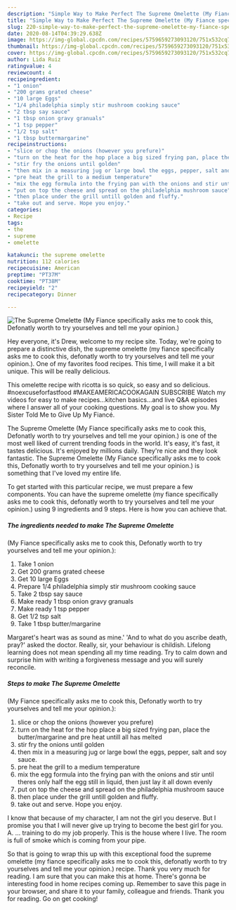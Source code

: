 ```yaml
---
description: "Simple Way to Make Perfect The Supreme Omelette (My Fiance specifically asks me to cook this, Defonatly worth to try yourselves and tell me your opinion.)"
title: "Simple Way to Make Perfect The Supreme Omelette (My Fiance specifically asks me to cook this, Defonatly worth to try yourselves and tell me your opinion.)"
slug: 220-simple-way-to-make-perfect-the-supreme-omelette-my-fiance-specifically-asks-me-to-cook-this-defonatly-worth-to-try-yourselves-and-tell-me-your-opinion
date: 2020-08-14T04:39:29.638Z
image: https://img-global.cpcdn.com/recipes/5759659273093120/751x532cq70/the-supreme-omelette-my-fiance-specifically-asks-me-to-cook-this-defonatly-worth-to-try-yourselves-recipe-main-photo.jpg
thumbnail: https://img-global.cpcdn.com/recipes/5759659273093120/751x532cq70/the-supreme-omelette-my-fiance-specifically-asks-me-to-cook-this-defonatly-worth-to-try-yourselves-recipe-main-photo.jpg
cover: https://img-global.cpcdn.com/recipes/5759659273093120/751x532cq70/the-supreme-omelette-my-fiance-specifically-asks-me-to-cook-this-defonatly-worth-to-try-yourselves-recipe-main-photo.jpg
author: Lida Ruiz
ratingvalue: 4
reviewcount: 4
recipeingredient:
- "1 onion"
- "200 grams grated cheese"
- "10 large Eggs"
- "1/4 philadelphia simply stir mushroom cooking sauce"
- "2 tbsp say sauce"
- "1 tbsp onion gravy granuals"
- "1 tsp pepper"
- "1/2 tsp salt"
- "1 tbsp buttermargarine"
recipeinstructions:
- "slice or chop the onions (however you prefure)"
- "turn on the heat for the hop place a big sized frying pan, place the butter/margarine and pre heat untill all has melted"
- "stir fry the onions until golden"
- "then mix in a measuring jug or large bowl the eggs, pepper, salt and soy sauce."
- "pre heat the grill to a medium temperature"
- "mix the egg formula into the frying pan with the onions and stir until theres only half the egg still in liquid, then just lay it all down evenly"
- "put on top the cheese and spread on the philadelphia mushroom sauce"
- "then place under the grill untill golden and fluffy."
- "take out and serve. Hope you enjoy."
categories:
- Recipe
tags:
- the
- supreme
- omelette

katakunci: the supreme omelette 
nutrition: 112 calories
recipecuisine: American
preptime: "PT37M"
cooktime: "PT38M"
recipeyield: "2"
recipecategory: Dinner

---
```



![The Supreme Omelette
(My Fiance specifically asks me to cook this, Defonatly worth to try yourselves and tell me your opinion.)](https://img-global.cpcdn.com/recipes/5759659273093120/751x532cq70/the-supreme-omelette-my-fiance-specifically-asks-me-to-cook-this-defonatly-worth-to-try-yourselves-recipe-main-photo.jpg)

Hey everyone, it's Drew, welcome to my recipe site. Today, we're going to prepare a distinctive dish, the supreme omelette
(my fiance specifically asks me to cook this, defonatly worth to try yourselves and tell me your opinion.). One of my favorites food recipes. This time, I will make it a bit unique. This will be really delicious.

This omelette recipe with ricotta is so quick, so easy and so delicious. #noexcuseforfastfood #MAKEAMERICACOOKAGAIN SUBSCRIBE Watch my videos for easy to make recipes…kitchen basics…and live Q&amp;A episodes where I answer all of your cooking questions. My goal is to show you. My Sister Told Me to Give Up My Fiancé.

The Supreme Omelette
(My Fiance specifically asks me to cook this, Defonatly worth to try yourselves and tell me your opinion.) is one of the most well liked of current trending foods in the world. It's easy, it's fast, it tastes delicious. It's enjoyed by millions daily. They're nice and they look fantastic. The Supreme Omelette
(My Fiance specifically asks me to cook this, Defonatly worth to try yourselves and tell me your opinion.) is something that I've loved my entire life.


To get started with this particular recipe, we must prepare a few components. You can have the supreme omelette
(my fiance specifically asks me to cook this, defonatly worth to try yourselves and tell me your opinion.) using 9 ingredients and 9 steps. Here is how you can achieve that.

<!--inarticleads1-->

##### The ingredients needed to make The Supreme Omelette
(My Fiance specifically asks me to cook this, Defonatly worth to try yourselves and tell me your opinion.):

1. Take 1 onion
1. Get 200 grams grated cheese
1. Get 10 large Eggs
1. Prepare 1/4 philadelphia simply stir mushroom cooking sauce
1. Take 2 tbsp say sauce
1. Make ready 1 tbsp onion gravy granuals
1. Make ready 1 tsp pepper
1. Get 1/2 tsp salt
1. Take 1 tbsp butter/margarine


Margaret&#39;s heart was as sound as mine.&#39; &#39;And to what do you ascribe death, pray?&#39; asked the doctor. Really, sir, your behaviour is childish. Lifelong learning does not mean spending all my time reading. Try to calm down and surprise him with writing a forgiveness message and you will surely reconcile. 

<!--inarticleads2-->

##### Steps to make The Supreme Omelette
(My Fiance specifically asks me to cook this, Defonatly worth to try yourselves and tell me your opinion.):

1. slice or chop the onions (however you prefure)
1. turn on the heat for the hop place a big sized frying pan, place the butter/margarine and pre heat untill all has melted
1. stir fry the onions until golden
1. then mix in a measuring jug or large bowl the eggs, pepper, salt and soy sauce.
1. pre heat the grill to a medium temperature
1. mix the egg formula into the frying pan with the onions and stir until theres only half the egg still in liquid, then just lay it all down evenly
1. put on top the cheese and spread on the philadelphia mushroom sauce
1. then place under the grill untill golden and fluffy.
1. take out and serve. Hope you enjoy.


I know that because of my character, I am not the girl you deserve. But I promise you that I will never give up trying to become the best girl for you. A. … training to do my job properly. This is the house where I live. The room is full of smoke which is coming from your pipe. 

So that is going to wrap this up with this exceptional food the supreme omelette
(my fiance specifically asks me to cook this, defonatly worth to try yourselves and tell me your opinion.) recipe. Thank you very much for reading. I am sure that you can make this at home. There's gonna be interesting food in home recipes coming up. Remember to save this page in your browser, and share it to your family, colleague and friends. Thank you for reading. Go on get cooking!
